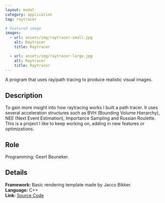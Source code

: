 ```yaml
---
layout: modal
category: application
tag: raytracer

# Featured image
images:
  - url: assets/img/raytracer-small.jpg
    alt: Raytracer
    title: Raytracer

  - url: assets/img/raytracer-large.jpg
    alt: Raytracer
    title: Raytracer
---
```


A program that uses ray/path tracing to produce realistic visual images.
<!--content-->

## Description
To gain more insight into how raytracing works I built a path tracer. It uses several acceleration structures such as BVH (Bounding Volume Hierarchy), NEE (Next Event Estimation), Importance Sampling and Russian Roulette. This is a project I like to keep working on, adding in new features or optimizations. 

## Role
Programming: Geert Beuneker.  

## Details

**Framework:** Basic rendering template made by Jacco Bikker.  
**Language:** C++  
**Link:** [Source Code](https://gitlab.com/GBeuneker/RayTracer/-/archive/master/RayTracer-master.zip)  
